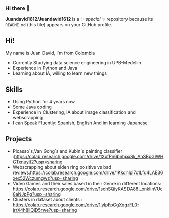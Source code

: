 ### Hi there 👋


**Juandavid1612/Juandavid1612** is a ✨ _special_ ✨ repository because its `README.md` (this file) appears on your GitHub profile.

## Hi!
My name is Juan David, i'm  from Colombia 

* Currently Studying data science engineering in UPB-Medellín
* Experience in Python and Java
* Learning about IA, willing to learn new things 

## Skills

* Using Python for 4 years now
* Some Java coding
* Experience in Clustering, IA about image classification and webscrapping
* I can Speak Fluently: Spanish, English And im learning Japanese 

## Projects

* Picasso´s,Van Gohg´s and Kubin´s painting classifier :https://colab.research.google.com/drive/1XxfPn6bnhpxSk_AnSBpGIWHGTxnuylt2?usp=sharing
* Webscrapping about elden ring positive vs bad reviews:https://colab.research.google.com/drive/1Kkqnlpl7c1Lfu4LAE36xex52Wczumgwz?usp=sharing
* Video Games and their sales based in their Genre in different locations: https://colab.research.google.com/drive/1sohSQiyKASDA88I_onkIinVUc8aNJpPg?usp=sharing
* Clusters in dataset about clients : https://colab.research.google.com/drive/1iyIpFpCgXqgrFL0-jrrX4h8llQjD5rwe?usp=sharing
